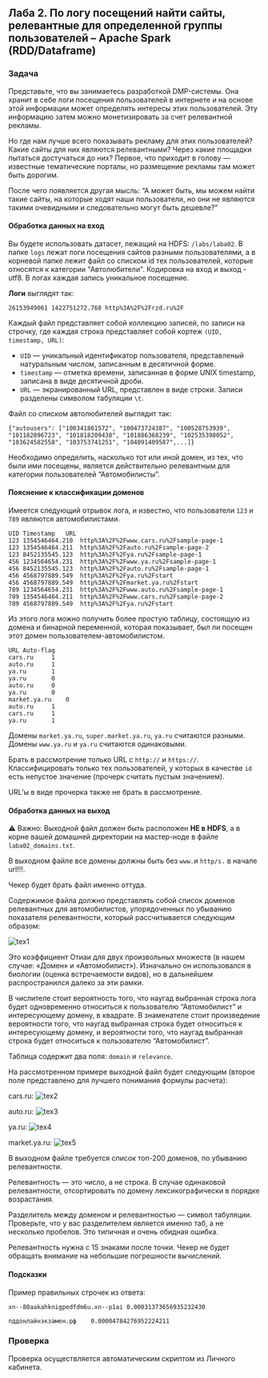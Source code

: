 ## Лаба 2. По логу посещений найти сайты, релевантные для определенной группы пользователей – Apache Spark (RDD/Dataframe)


### Задача

Представьте, что вы занимаетесь разработкой DMP-системы. Она хранит в себе логи посещения пользователей в интернете и на основе этой информации может определять интересы этих пользователей. Эту информацию затем можно монетизировать за счет релевантной рекламы.

Но где нам лучше всего показывать рекламу для этих пользователей? Какие сайты для них являются релевантными? Через какие площадки пытаться достучаться до них? Первое, что приходит в голову — известные тематические порталы, но размещение рекламы там может быть дорогим.

После чего появляется другая мысль: “А может быть, мы можем найти такие сайты, на которые ходят наши пользователи, но они не являются такими очевидными и следовательно могут быть дешевле?”

#### Обработка данных на вход

Вы будете использовать датасет, лежащий на HDFS: `/labs/laba02`. В папке `logs` лежат логи посещения сайтов разными пользователями, а в корневой папке лежит файл со списком id тех пользователей, которые относятся к категории "Автолюбители". Кодировка на вход и выход - utf8. В логах каждая запись уникальное посещение.

**Логи** выглядят так:

```
26153949061 1422751272.768 http%3A%2F%2Frzd.ru%2F
```

Каждый файл представляет собой коллекцию записей, по записи на строчку, где каждая строка представляет собой кортеж `(UID, timestamp, URL)`:

- `UID` — уникальный идентификатор пользователя, представленый натуральным числом, записанным в десятичной форме.
- `timestamp` — отметка времени, записанная в форме UNIX timestamp, записана в виде десятичной дроби.
- `URL` — экранированный URL, представлен в виде строки. Записи разделены символом табуляции `\t`.

Файл со списком автолюбителей выглядит так:

```
{"autousers": ["100341861572", "100473724387", "100528753939", "101182896723", "101818209438", "101886368239", "102535398052", "103624582558", "103753741251", "104091409587",...]}
```

Необходимо определить, насколько тот или иной домен, из тех, что были ими посещены, является действительно релевантным для категории пользователей “Автомобилисты”.

#### Пояснение к классификации доменов

Имеется следующий отрывок лога, и известно, что пользователи `123` и `789` являются автомобилистами.

```
UID	Timestamp	URL
123	1354546464.210	http%3A%2F%2Fwww.cars.ru%2Fsample-page-1
123	1354546464.211	http%3A%2F%2Fauto.ru%2Fsample-page-2
123	8452135545.123	http%3A%2F%2Fya.ru%2Fsample-page-1
456	1234564654.231	http%3A%2F%2Fwww.ya.ru%2Fsample-page-1
456	8452135545.123	http%3A%2F%2Fauto.ru%2Fsample-page-1
456	4568797889.549	http%3A%2F%2Fya.ru%2Fstart
456	4568797889.549	http%3A%2F%2Fmarket.ya.ru%2Fstart
789	1234564654.231	http%3A%2F%2Fwww.auto.ru%2Fsample-page-1
789	1354546464.211	http%3A%2F%2Fwww.cars.ru%2Fsample-page-2
789	4568797889.549	http%3A%2F%2Fya.ru%2Fstart
```

Из этого лога можно получить более простую таблицу, состоящую из домена и бинарной переменной, которая показывает, был ли посещен этот домен пользователем-автомобилистом.

```
URL	Auto-flag
cars.ru		1
auto.ru		1
ya.ru		1
ya.ru		0
auto.ru		0
ya.ru		0
market.ya.ru	0
auto.ru		1
cars.ru		1
ya.ru		1
```

Домены `market.ya.ru`, `super.market.ya.ru`, `ya.ru` считаются разными.
Домены `www.ya.ru` и `ya.ru` считаются одинаковыми.

Брать в рассмотрение только URL с `http://` и `https://`. Классифицировать только тех пользователей, у которых в качестве `id` есть непустое значение (прочерк считать пустым значением).

URL’ы в виде прочерка также не брать в рассмотрение.

#### Обработка данных на выход

⚠️ Важно: Выходной файл должен быть расположен **НЕ в HDFS**, а в корне вашей домашней директории на мастер-ноде в файле `laba02_domains.txt`. 

В выходном файле все домены должны быть без `www.`и `http/s.` в начале url!!!.

Чекер будет брать файл именно оттуда.

Содержимое файла должно представлять собой список доменов релевантных для автомобилистов, упорядоченных по убыванию показателя релевантности, который рассчитывается следующим образом: 

![tex1](images/lab02_tex1.svg)

Это коэффициент Отиаи для двух произвольных множеств (в нашем случае: «Домен» и «Автомобилист»). Изначально он использовался в биологии (оценка встречаемости видов), но в дальнейшем распространился далеко за эти рамки.

В числителе стоит вероятность того, что наугад выбранная строка лога будет одновременно относиться к пользователю “Автомобилист” и интересующему домену, в квадрате. В знаменателе стоит произведение вероятности того, что наугад выбранная строка будет относиться к интересующему домену, и вероятности того, что наугад выбранная строка будет относиться к пользователю “Автомобилист”.

Таблица содержит два поля: `domain` и `relevance`.

На рассмотренном примере выходной файл будет следующим (второе поле представлено для лучшего понимания формулы расчета):

cars.ru: ![tex2](images/lab02_tex2.svg)

auto.ru: ![tex3](images/lab02_tex3.svg)

ya.ru: ![tex4](images/lab02_tex4.svg)

market.ya.ru: ![tex5](images/lab02_tex5.svg)

В выходном файле требуется список топ-200 доменов, по убыванию релевантности.

Релевантность — это число, а не строка. В случае одинаковой релевантности, отсортировать по домену лексикографически в порядке возрастания.

Разделитель между доменом и релевантностью — символ табуляции. Проверьте, что у вас разделителем является именно таб, а не несколько пробелов. Это типичная и очень обидная ошибка.

Релевантность нужна с 15 знаками после точки. Чекер не будет обращать внимание на небольшие погрешности вычислений.

#### Подсказки

Пример правильных строчек из ответа:

`xn--80aakahknigpedfdm6u.xn--p1ai 0.00031373656935232430`

`пддонлайнэкзамен.рф	0.00004784276952224211`

### Проверка

Проверка осуществляется автоматическим скриптом из Личного кабинета.